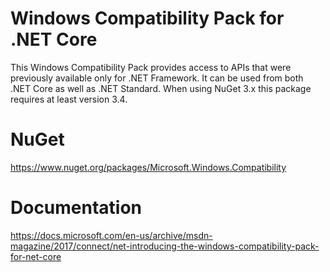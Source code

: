 # Windows Compatibility Pack for .NET Core

This Windows Compatibility Pack provides access to APIs that were previously available only for .NET Framework. It can be used from both .NET Core as well as .NET Standard.
When using NuGet 3.x this package requires at least version 3.4.

# NuGet

https://www.nuget.org/packages/Microsoft.Windows.Compatibility

# Documentation

https://docs.microsoft.com/en-us/archive/msdn-magazine/2017/connect/net-introducing-the-windows-compatibility-pack-for-net-core


